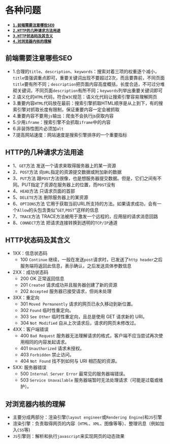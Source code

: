 # 各种问题

* [**`1.前端需要注意哪些SEO`**](#前端需要注意哪些SEO)
* [**`2.HTTP的几种请求方法用途`**](#HTTP的几种请求方法用途)
* [**`3.HTTP状态码及其含义`**](#HTTP状态码及其含义)
* [**`4.对浏览器内核的理解`**](#对浏览器内核的理解)



## 前端需要注意哪些SEO
- 1.合理的`title`、`description`、`keywords`：搜索对着三项的权重逐个减小，`title`值强调重点即可，重要关键词出现不要超过2次，而且要靠前，不同页面`title`要有所不同；`description`把页面内容高度概括，长度合适，不可过分堆砌关键词，不同页面`description`有所不同；`keywords`列举出重要关键词即可
- 2.语义化的`HTML`代码，符合`W3C`规范：语义化代码让搜索引擎容易理解网页
- 3.重要内容`HTML`代码放在最前：搜索引擎抓取HTML顺序是从上到下，有的搜索引擎对抓取长度有限制，保证重要内容一定会被抓取
- 4.重要内容不要用`js`输出：爬虫不会执行js获取内容
- 5.少用`iframe`：搜索引擎不会抓取`iframe`中的内容
- 6.非装饰性图片必须加`alt`
- 7.提高网站速度：网站速度是搜索引擎排序的一个重要指标

## HTTP的几种请求方法用途
- 1、`GET`方法 发送一个请求来取得服务器上的某一资源
- 2、`POST`方法 向`URL`指定的资源提交数据或附加新的数据
- 3、`PUT`方法 跟`POST`方法很像，也是想服务器提交数据。但是，它们之间有不同。PUT指定了资源在服务器上的位置，而`POST`没有
- 4、`HEAD`方法 只请求页面的首部
- 5、`DELETE`方法 删除服务器上的某资源
- 6、`OPTIONS`方法 它用于获取当前URL所支持的方法。如果请求成功，会有一个`Allow`的头包含类似“`GET`,`POST`”这样的信息
- 7、`TRACE`方法 TRACE方法被用于激发一个远程的，应用层的请求消息回路
- 8、`CONNECT`方法 把请求连接转换到透明的`TCP/IP`通道

## HTTP状态码及其含义
- 1XX：信息状态码
    - 100 `Continue` 继续，一般在发送`post`请求时，已发送了`http header`之后服务端将返回此信息，表示确认，之后发送具体参数信息
- 2XX：成功状态码
    - 200 OK 正常返回信息
    - 201 `Created` 请求成功并且服务器创建了新的资源
    - 202 `Accepted` 服务器已接受请求，但尚未处理
- 3XX：重定向
    - 301 `Moved Permanently` 请求的网页已永久移动到新位置。
    - 302 `Found` 临时性重定向。
    - 303 `See Other` 临时性重定向，且总是使用 GET 请求新的 URI。
    - 304 `Not Modified` 自从上次请求后，请求的网页未修改过。
- 4XX：客户端错误
    - 400 `Bad Request` 服务器无法理解请求的格式，客户端不应当尝试再次使用相同的内容发起请求。
    - 401 `Unauthorized` 请求未授权。
    - 403 `Forbidden` 禁止访问。
    - 404 `Not Found` 找不到如何与 URI 相匹配的资源。
- 5XX: 服务器错误
    - 500 `Internal Server Error` 最常见的服务器端错误。
    - 503 `Service Unavailable` 服务器端暂时无法处理请求（可能是过载或维护）。


## 对浏览器内核的理解
- 主要分成两部分：渲染引擎(`layout engineer`或`Rendering Engine`)和`JS`引擎
- 渲染引擎：负责取得网页的内容（`HTML`、`XML`、图像等等）、整理讯息（例如加入`CSS`等)
- `JS`引擎则：解析和执行`javascript`来实现网页的动态效果

